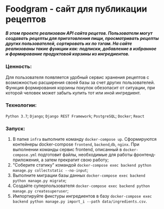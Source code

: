 # Foodgram - сайт для публикации рецептов
##### В этом проекте реализован API сайта рецетов. Пользователи могут создавать рецепты для приготовления пищи, просматривать рецепты других пользователей, сортировать их по тэгам. На сайте реализованы такие функции как: подписки, добавление в избранное и формирование продуктовой корзины из ингредиентов.

### Ценность:
Для пользователя появляется удобный сервис хранения рецептов с возможностью расширения своей базы за счет других пользователей. Функция формирования корзины покупок обезопасит от ситуации, при которой человек может забыть купить тот или иной ингредиент.

### Технологии:
``Python 3.7``; ``Django``; ``Django REST Framework``; ``PostgreSQL``; ``Docker``; ``React``

### Запуск:

1. В папке ``infra`` выполните команду ``docker-compose up``. Сформируются контейнеры docker-compose ``frontend``, ``backend``,``db``, ``nginx``.
При выполнении команды сервис frontend, описанный в ``docker-compose.yml`` подготовит файлы, необходимые для работы фронтенд-приложения, а затем прекратит свою работу;
2. "Соберите статику" командой 
``docker-compose exec backend python manage.py collectstatic --no-input``;
3. Выполните миграции базы данных 
``docker-compose exec backend python manage.py migrate``;
4. Создайте суперпользователя 
``docker-compose exec backend python manage.py createsuperuser``;
5. Импортируйте фикстуры ингредиентов в базу 
``docker-compose exec backend python manage.py import_i --path data/ingredients.csv``.
